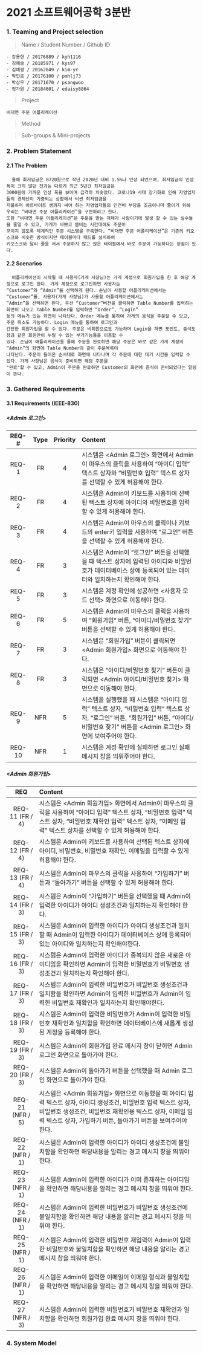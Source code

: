 # 2021 소프트웨어공학 3분반

### 1. Teaming and Project selection

> Name / Student Number / Github ID
```
- 강용현 / 20176889 / kyh1116
- 김예슬 / 20185971 / kys97
- 김예령 / 20162049 / kim-yr
- 박민호 / 20176100 / pmhlj73
- 박상우 / 20171670 / psangwoo
- 정가원 / 20184601 / edaisy8864
```

> Project
```
비대면 주문 어플리케이션
```

> Method

> Sub-groups & Mini-projects

### 2. Problem Statement
#### 2.1 The Problem
```
  올해 최저임금은 8720원으로 작년 2020년 대비 1.5%나 인상 되었으며, 최저임금의 인상 폭이 크지 않던 전과는 다르게 최근 5년간 최저임금은  
3000원에 가까운 인상 폭을 보이며 급격히 치솟았다. 코로나19 사태 장기화로 인해 자영업자들의 경제난이 가중되는 상황에서 비싼 최저임금을  
지불하며 아르바이트 생까지 써야 하는 자영업자들의 인건비 부담을 조금이나마 줄이기 위해 우리는 “비대면 주문 어플리케이션”을 구현하려고 한다.  
또한 “비대면 주문 어플리케이션”은 주문을 받는 객체가 사람이기에 발생 할 수 있는 실수들을 줄일 수 있고, 가게가 바쁘고 붐비는 시간대에도 주문이  
꼬이지 않도록 체계적인 주문 시스템을 구축한다. “비대면 주문 어플리케이션”은 기존의 키오스크와 비슷한 방식이지만 테이블마다 패드를 설치하여  
키오스크와 달리 줄을 서서 주문하지 않고 앉은 테이블에서 바로 주문이 가능하다는 장점이 있다.
```
#### 2.2 Scenarios
```
  어플리케이션이 시작될 때 사용자(가게 사장님)는 가게 계정으로 회원가입을 한 후 해당 계정으로 로그인 한다. 가게 계정으로 로그인하면 사용자는  
“Customer”와 “Admin”을 선택하게 된다. 손님이 사용할 어플리케이션에서는 “Customer”를, 사용자(가게 사장님)가 사용할 어플리케이션에서는  
“Admin”을 선택하면 된다. 우선 “Customer”버전을 클릭하면 Table Number를 입력하는 화면이 나오고 Table Number를 입력하면 “Order”, “Login”  
등의 메뉴가 있는 화면이 나타난다. Order 메뉴를 통하여 가게의 음식을 주문할 수 있고, 주문 취소도 가능하다. Login 메뉴를 통하여 로그인과  
간단한 회원가입을 할 수 있다. 주문은 비회원으로도 가능하며 Login을 하면 포인트, 출석도장과 같은 회원만이 누릴 수 있는 부가기능들을 이용할 수  
있다. 손님이 애플리케이션을 통해 주문을 완료하면 해당 주문은 바로 같은 가게 계정의 “Admin”의 화면에 Table Number와 같이 주문목록이  
나타난다. 주문이 들어온 순서대로 화면에 나타나며 각 주문에 대한 대기 시간을 입력할 수 있다. 가게 사장님은 음식이 준비되면 해당 주문을  
"완료"할 수 있고, Admin이 주문을 완료하면 Customer의 화면에 음식이 준비되었다는 알림이 뜬다.
```

### 3. Gathered Requirements

#### 3.1 Requirements (IEEE-830)

##### <Admin 로그인>
|REQ-#|Type|Priority|Content|
|:---:|:---:|:---:|:---|
|REQ-1|FR|4|시스템은 <Admin 로그인> 화면에서 Admin이 마우스의 클릭을 사용하여 “아이디 입력” 텍스트 상자와 “비밀번호 입력” 텍스트 상자를 선택할 수 있게 허용해야 한다.|
|REQ-2|FR|4|시스템은 Admin이 키보드를 사용하여 선택된 텍스트 상자에 아이디와 비밀번호를 입력할 수 있게 허용해야 한다.|
|REQ-3|FR|4|시스템은 Admin이 마우스의 클릭이나 키보드의 enter키 입력을 사용하여 “로그인” 버튼을 선택할 수 있게 허용해야 한다.
|REQ-4|FR|3|시스템은 Admin이 “로그인” 버튼을 선택했을 때 텍스트 상자에 입력된 아이디와 비밀번호가 데이터베이스 상에 등록되어 있는 데이터와 일치하는지 확인해야 한다.
|REQ-5|FR|3|시스템은 계정 확인에 성공하면 <사용자 모드 선택> 화면으로 이동해야 한다.
|REQ-6|FR|5|시스템은 Admin이 마우스의 클릭을 사용하여 “회원가입” 버튼, “아이디/비밀번호 찾기” 버튼을 선택할 수 있게 허용해야 한다.
|REQ-7|FR|3|시스템은 “회원가입” 버튼이 클릭되면 <Admin 회원가입> 화면으로 이동해야 한다.
|REQ-8|FR|3|시스템은 “아이디/비밀번호 찾기” 버튼이 클릭되면 <Admin 아이디/비밀번호 찾기> 화면으로 이동해야 한다.
|REQ-9|NFR|5|시스템을 실행했을 때 시스템은 “아이디 입력” 텍스트 상자, “비밀번호 입력” 텍스트 상자, “로그인” 버튼, “회원가입” 버튼, “아이디/비밀번호 찾기” 버튼을 <Admin 로그인> 화면에 보여주어야 한다.|
|REQ-10|NFR|1|시스템은 계정 확인에 실패하면 로그인 실패 메시지 창을 띄워주어야 한다.|


##### <Admin 회원가입>
|REQ|Content|
|:---:|:---|
|REQ-11 (FR / 4)|시스템은 <Admin 회원가입> 화면에서 Admin이 마우스의 클릭을 사용하여 “아이디 입력” 텍스트 상자, “비밀번호 입력” 텍스트 상자, “비밀번호 재확인 입력” 텍스트 상자, “이메일 입력” 텍스트 상자를 선택할 수 있게 허용해야 한다.|
|REQ-12 (FR / 4)|시스템은 Admin이 키보드를 사용하여 선택된 텍스트 상자에 아이디, 비밀번호, 비밀번호 재확인, 이메일을 입력할 수 있게 허용해야 한다.|
|REQ-13 (FR / 4)|시스템은 Admin이 마우스의 클릭을 사용하여 “가입하기” 버튼과 “돌아가기” 버튼을 선택할 수 있게 허용해야 한다.|
|REQ-14 (FR / 3)|시스템은 Admin이 “가입하기” 버튼을 선택했을 때 Admin이 입력한 아이디가 아이디 생성조건과 일치하는지 확인해야 한다.|
|REQ-15 (FR / 3)|시스템은 Admin이 입력한 아이디가 아이디 생성조건과 일치할 때 Admin이 입력한 아이디가 데이터베이스 상에 등록되어 있는 아이디와 일치하는지 확인해야한다.|
|REQ-16 (FR / 3)|시스템은 Admin이 입력한 아이디가 중복되지 않은 새로운 아이디임을 확인하면 Admin이 입력한 비밀번호가 비밀번호 생성조건과 일치하는지 확인해야 한다.|
|REQ-17 (FR / 3)|시스템은 Admin이 입력한 비밀번호가 비밀번호 생성조건과 일치함을 확인하면 Admin이 입력한 비밀번호가 Admin이 입력한 비밀번호 재확인과 일치하는지 확인해야한다.|
|REQ-18 (FR / 3)|시스템은 Admin이 입력한 비밀번호가 Admin이 입력한 비밀번호 재확인과 일치함을 확인하면 데이터베이스에 새롭게 생성된 계정을 등록해야 한다.|
|REQ-19 (FR / 3)|시스템은 Admin이 회원가입 완료 메시지 창이 닫히면 Admin 로그인 화면으로 돌아가야 한다.|
|REQ-20 (FR / 3)|시스템은 Admin이 돌아가기 버튼을 선택했을 때 Admin 로그인 화면으로 돌아가야 한다.|
|REQ-21 (NFR / 5)|시스템은 <Admin 회원가입> 화면으로 이동했을 때 아이디 입력 텍스트 상자, 아이디 생성조건, 비밀번호 입력 텍스트 상자, 비밀번호 생성조건, 비밀번호 재확인용 텍스트 상자, 이메일 입력 텍스트 상자, 가입하기 버튼, 돌아가기 버튼을 보여주어야 한다.|
|REQ-22 (NFR / 1)|시스템은 Admin이 입력한 아이디가 아이디 생성조건에 불일치함을 확인하면 해당내용을 알리는 경고 메시지 창을 띄워야 한다.|
|REQ-23 (NFR / 1)|시스템은 Admin이 입력한 아이디가 이미 존재하는 아이디임을 확인하면 해당내용을 알리는 경고 메시지 창을 띄워야 한다.|
|REQ-24 (NFR / 1)|시스템은 Admin이 입력한 비밀번호가 비밀번호 생성조건에 불일치함을 확인하면 해당 내용을 알리는 경고 메시지 창을 띄워야 한다.|
|REQ-25 (NFR / 1)|시스템은 Admin이 입력한 비밀번호 재입력이 Admin이 입력한 비밀번호와 불일치함을 확인하면 해당 내용을 알리는 경고 메시지 창을 띄워야 한다.|
|REQ-26 (NFR / 1)|시스템은 Admin이 입력한 이메일이 이메일 형식과 불일치함을 확인하면 해당내용을 알리는 경고 메시지 창을 띄워야 한다.|
|REQ-27 (NFR / 3)|시스템은 Admin이 입력한 비밀번호가 비밀번호 재확인과 일치함을 확인하면 회원가입 완료 메시지 창을 띄워야 한다.|


### 4. System Model
